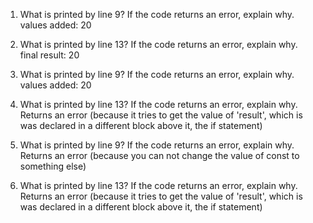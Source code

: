 1. What is printed by line 9? If the code returns an error, explain why. <br />
values added: 20 <br />

2. What is printed by line 13? If the code returns an error, explain why. <br />
final result: 20 <br />

3. What is printed by line 9? If the code returns an error, explain why. <br />
values added: 20 <br />

4. What is printed by line 13? If the code returns an error, explain why. <br />
Returns an error (because it tries to get the value of 'result', which is was declared in a different block above it, the if statement) <br />

5. What is printed by line 9? If the code returns an error, explain why. <br />
Returns an error (because you can not change the value of const to something else) <br />

6. What is printed by line 13? If the code returns an error, explain why. <br />
Returns an error (because it tries to get the value of 'result', which is was declared in a different block above it, the if statement) <br />
